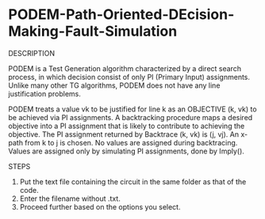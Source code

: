 # PODEM-Path-Oriented-DEcision-Making-Fault-Simulation
DESCRIPTION

PODEM is a Test Generation algorithm characterized by a direct search process, in which decision consist of only PI (Primary Input) assignments. Unlike many other TG algorithms, PODEM does not have any line justification problems.

PODEM treats a value vk to be justified for line k as an OBJECTIVE (k, vk) to be achieved via PI assignments. A backtracking procedure maps a desired objective into a PI assignment that is likely to contribute to achieving the objective. The PI assignment returned by Backtrace (k, vk) is (j, vj). An x-path from k to j is chosen. No values are assigned during backtracing. Values are assigned only by simulating PI assignments, done by Imply().

STEPS

1. Put the text file containing the circuit in the same folder as that of the code.
2. Enter the filename without .txt.
3. Proceed further based on the options you select.
